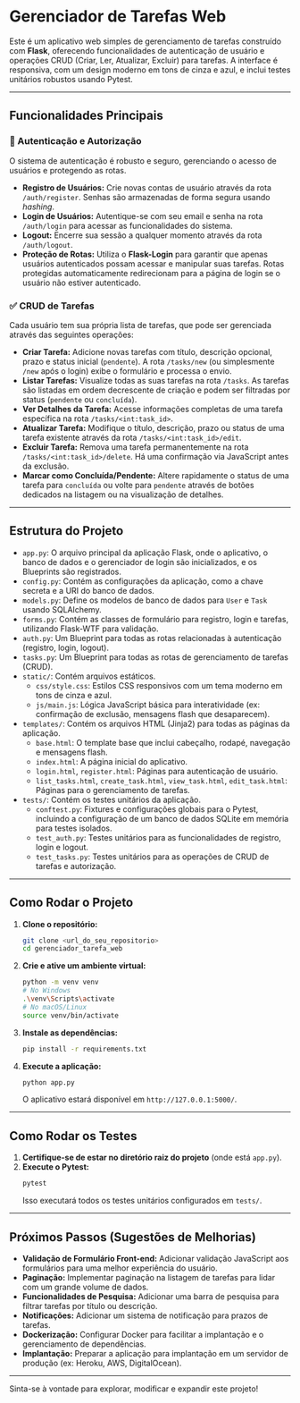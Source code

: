 # Gerenciador de Tarefas Web

Este é um aplicativo web simples de gerenciamento de tarefas construído com **Flask**, oferecendo funcionalidades de autenticação de usuário e operações CRUD (Criar, Ler, Atualizar, Excluir) para tarefas. A interface é responsiva, com um design moderno em tons de cinza e azul, e inclui testes unitários robustos usando Pytest.

---

## Funcionalidades Principais

### 🔐 Autenticação e Autorização

O sistema de autenticação é robusto e seguro, gerenciando o acesso de usuários e protegendo as rotas.

* **Registro de Usuários:** Crie novas contas de usuário através da rota `/auth/register`. Senhas são armazenadas de forma segura usando *hashing*.
* **Login de Usuários:** Autentique-se com seu email e senha na rota `/auth/login` para acessar as funcionalidades do sistema.
* **Logout:** Encerre sua sessão a qualquer momento através da rota `/auth/logout`.
* **Proteção de Rotas:** Utiliza o **Flask-Login** para garantir que apenas usuários autenticados possam acessar e manipular suas tarefas. Rotas protegidas automaticamente redirecionam para a página de login se o usuário não estiver autenticado.

### ✅ CRUD de Tarefas

Cada usuário tem sua própria lista de tarefas, que pode ser gerenciada através das seguintes operações:

* **Criar Tarefa:** Adicione novas tarefas com título, descrição opcional, prazo e status inicial (`pendente`). A rota `/tasks/new` (ou simplesmente `/new` após o login) exibe o formulário e processa o envio.
* **Listar Tarefas:** Visualize todas as suas tarefas na rota `/tasks`. As tarefas são listadas em ordem decrescente de criação e podem ser filtradas por status (`pendente` ou `concluída`).
* **Ver Detalhes da Tarefa:** Acesse informações completas de uma tarefa específica na rota `/tasks/<int:task_id>`.
* **Atualizar Tarefa:** Modifique o título, descrição, prazo ou status de uma tarefa existente através da rota `/tasks/<int:task_id>/edit`.
* **Excluir Tarefa:** Remova uma tarefa permanentemente na rota `/tasks/<int:task_id>/delete`. Há uma confirmação via JavaScript antes da exclusão.
* **Marcar como Concluída/Pendente:** Altere rapidamente o status de uma tarefa para `concluída` ou volte para `pendente` através de botões dedicados na listagem ou na visualização de detalhes.

---

## Estrutura do Projeto

* `app.py`: O arquivo principal da aplicação Flask, onde o aplicativo, o banco de dados e o gerenciador de login são inicializados, e os Blueprints são registrados.
* `config.py`: Contém as configurações da aplicação, como a chave secreta e a URI do banco de dados.
* `models.py`: Define os modelos de banco de dados para `User` e `Task` usando SQLAlchemy.
* `forms.py`: Contém as classes de formulário para registro, login e tarefas, utilizando Flask-WTF para validação.
* `auth.py`: Um Blueprint para todas as rotas relacionadas à autenticação (registro, login, logout).
* `tasks.py`: Um Blueprint para todas as rotas de gerenciamento de tarefas (CRUD).
* `static/`: Contém arquivos estáticos.
    * `css/style.css`: Estilos CSS responsivos com um tema moderno em tons de cinza e azul.
    * `js/main.js`: Lógica JavaScript básica para interatividade (ex: confirmação de exclusão, mensagens flash que desaparecem).
* `templates/`: Contém os arquivos HTML (Jinja2) para todas as páginas da aplicação.
    * `base.html`: O template base que inclui cabeçalho, rodapé, navegação e mensagens flash.
    * `index.html`: A página inicial do aplicativo.
    * `login.html`, `register.html`: Páginas para autenticação de usuário.
    * `list_tasks.html`, `create_task.html`, `view_task.html`, `edit_task.html`: Páginas para o gerenciamento de tarefas.
* `tests/`: Contém os testes unitários da aplicação.
    * `conftest.py`: Fixtures e configurações globais para o Pytest, incluindo a configuração de um banco de dados SQLite em memória para testes isolados.
    * `test_auth.py`: Testes unitários para as funcionalidades de registro, login e logout.
    * `test_tasks.py`: Testes unitários para as operações de CRUD de tarefas e autorização.

---

## Como Rodar o Projeto

1.  **Clone o repositório:**
    ```bash
    git clone <url_do_seu_repositorio>
    cd gerenciador_tarefa_web
    ```
2.  **Crie e ative um ambiente virtual:**
    ```bash
    python -m venv venv
    # No Windows
    .\venv\Scripts\activate
    # No macOS/Linux
    source venv/bin/activate
    ```
3.  **Instale as dependências:**
    ```bash
    pip install -r requirements.txt
    ```
4.  **Execute a aplicação:**
    ```bash
    python app.py
    ```
    O aplicativo estará disponível em `http://127.0.0.1:5000/`.

---

## Como Rodar os Testes

1.  **Certifique-se de estar no diretório raiz do projeto** (onde está `app.py`).
2.  **Execute o Pytest:**
    ```bash
    pytest
    ```
    Isso executará todos os testes unitários configurados em `tests/`.

---

## Próximos Passos (Sugestões de Melhorias)

* **Validação de Formulário Front-end:** Adicionar validação JavaScript aos formulários para uma melhor experiência do usuário.
* **Paginação:** Implementar paginação na listagem de tarefas para lidar com um grande volume de dados.
* **Funcionalidades de Pesquisa:** Adicionar uma barra de pesquisa para filtrar tarefas por título ou descrição.
* **Notificações:** Adicionar um sistema de notificação para prazos de tarefas.
* **Dockerização:** Configurar Docker para facilitar a implantação e o gerenciamento de dependências.
* **Implantação:** Preparar a aplicação para implantação em um servidor de produção (ex: Heroku, AWS, DigitalOcean).

---

Sinta-se à vontade para explorar, modificar e expandir este projeto!